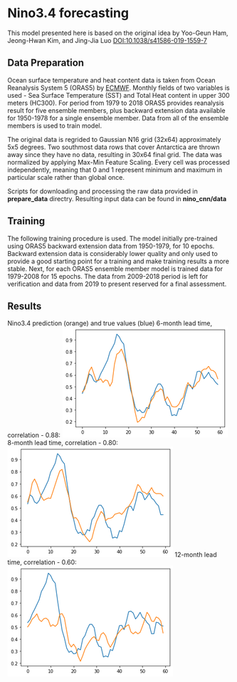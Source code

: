 # Nino3.4 forecasting
This model presented here is based on the original idea by Yoo-Geun Ham, Jeong-Hwan Kim, and Jing-Jia Luo [DOI:10.1038/s41586-019-1559-7](https://doi.org/10.1038/s41586-019-1559-7)

## Data Preparation

Ocean surface temperature and heat content data is taken from Ocean Reanalysis System 5 (ORAS5) by [ECMWF](https://www.ecmwf.int/en/research/climate-reanalysis/ocean-reanalysis). Monthly fields of two variables is used - Sea Surface Temperature (SST) and Total Heat content in upper 300 meters (HC300). For period from 1979 to 2018 ORAS5 provides reanalysis result for five ensemble members, plus backward extension data available for 1950-1978 for a single ensemble member. Data from all of the ensemble members is used to train model.

The original data is regrided to Gaussian N16 grid (32x64) approximately 5x5 degrees. Two southmost data rows that cover Antarctica are thrown away since they have no data, resulting in 30x64 final grid. The data was normalized by applying Max-Min Feature Scaling. Every cell was processed independently, meaning that 0 and 1 represent minimum and maximum in particular scale rather than global once. 

Scripts for downloading and processing the raw data provided in **prepare_data** directry. Resulting input data can be found in **nino_cnn/data**

## Training

The following training procedure is used. The model initially pre-trained using ORAS5 backward extension data from 1950-1979, for 10 epochs. Backward extension data is considerably lower quality and only used to provide a good starting point for a training and make training results a more stable. Next, for each ORAS5 ensemble member model is trained data for 1979-2008 for 15 epochs. The data from 2009-2018 period is left for verification and data from 2019 to present reserved for a final assessment.

## Results
Nino3.4 prediction (orange) and true values (blue)
6-month lead time,  correlation - 0.88:
![alt text](https://github.com/kokorev/Nino_CNN/raw/master/img/prediction_6m_corr088.png "6-month lead time prediction")
8-month lead time,  correlation - 0.80:
![alt text](https://github.com/kokorev/Nino_CNN/raw/master/img/prediction_8m_corr080.png "8-month lead time prediction")
12-month lead time,  correlation - 0.60:
![alt text](https://github.com/kokorev/Nino_CNN/raw/master/img/prediction_12m_corr060.png "12-month lead time prediction")
